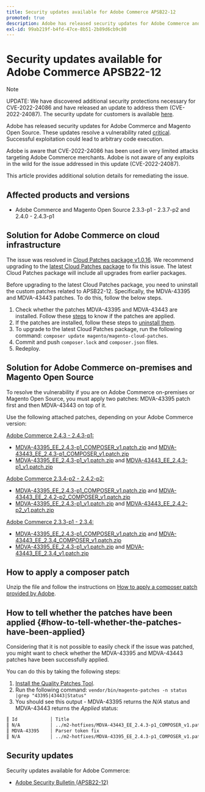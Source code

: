 ```yaml
---
title: Security updates available for Adobe Commerce APSB22-12
promoted: true
description: Adobe has released security updates for Adobe Commerce and Magento Open Source. These updates resolve a vulnerability rated critical. Successful exploitation could lead to arbitrary code execution.
exl-id: 99ab219f-b4fd-47ce-8b51-2b89d6cb9c80
---
```

# Security updates available for Adobe Commerce APSB22-12

>[!NOTE]
>
>UPDATE: We have discovered additional security protections necessary for CVE-2022-24086 and have released an update to address them (CVE-2022-24087). The security update for customers is available [here](https://helpx.adobe.com/security/products/magento/apsb22-12.html).


Adobe has released security updates for Adobe Commerce and Magento Open Source. These updates resolve a vulnerability rated [critical](https://helpx.adobe.com/security/severity-ratings.html). Successful exploitation could lead to arbitrary code execution.

Adobe is aware that CVE-2022-24086 has been used in very limited attacks targeting Adobe Commerce merchants. Adobe is not aware of any exploits in the wild for the issue addressed in this update (CVE-2022-24087).

This article provides additional solution details for remediating the issue.

## Affected products and versions

* Adobe Commerce and Magento Open Source 2.3.3-p1 - 2.3.7-p2 and 2.4.0 - 2.4.3-p1

## Solution for Adobe Commerce on cloud infrastructure

The issue was resolved in [Cloud Patches package v1.0.16](https://devdocs.magento.com/cloud/release-notes/mcp-release-notes.html?itm_source=devdocs&itm_medium=search_page&itm_campaign=federated_search&itm_term=v1.0.16#v1016). We recommend upgrading to the [latest Cloud Patches package](https://devdocs.magento.com/cloud/release-notes/mcp-release-notes.html?itm_source=devdocs&itm_medium=search_page&itm_campaign=federated_search&itm_term=v1.0.16#latest) to fix this issue. The latest Cloud Patches package will include all upgrades from earlier packages.

Before upgrading to the latest Cloud Patches package, you need to uninstall the custom patches related to APSB22-12. Specifically, the MDVA-43395 and MDVA-43443 patches. To do this, follow the below steps. 

1. Check whether the patches MDVA-43395 and MDVA-43443 are installed. Follow these [steps](#how-to-tell-whether-the-patches-have-been-applied) to know if the patches are applied.
1. If the patches are installed, follow these steps to [uninstall them](https://devdocs.magento.com/cloud/project/project-patch.html?itm_source=devdocs&itm_medium=search_page&itm_campaign=federated_search&itm_term=uninstall%20patch#revert-a-custom-patch).
1. To upgrade to the latest Cloud Patches package, run the following command: `composer update magento/magento-cloud-patches`.
1. Commit and push `composer.lock` and `composer.json` files.
1. Redeploy.

## Solution for Adobe Commerce on-premises and Magento Open Source

To resolve the vulnerability if you are on Adobe Commerce on-premises or Magento Open Source, you must apply two patches: MDVA-43395 patch first and then MDVA-43443 on top of it.

Use the following attached patches, depending on your Adobe Commerce version:

<u>Adobe Commerce 2.4.3 - 2.4.3-p1:</u>

* [MDVA-43395_EE_2.4.3-p1_COMPOSER_v1.patch.zip](assets/MDVA-43395_EE_2.4.3-p1_COMPOSER_v1.patch.zip) and [MDVA-43443_EE_2.4.3-p1_COMPOSER_v1.patch.zip](assets/MDVA-43443_EE_2.4.3-p1_COMPOSER_v1.patch.zip)
* [MDVA-43395_EE_2.4.3-p1_v1.patch.zip](assets/MDVA-43395_EE_2.4.3-p1_v1.patch.zip) and [MDVA-43443_EE_2.4.3-p1_v1.patch.zip](assets/MDVA-43443_EE_2.4.3-p1_v1.patch.zip)

<u>Adobe Commerce 2.3.4-p2 - 2.4.2-p2:</u>

* [MDVA-43395_EE_2.4.3-p1_COMPOSER_v1.patch.zip](assets/MDVA-43395_EE_2.4.3-p1_COMPOSER_v1.patch.zip) and [MDVA-43443_EE_2.4.2-p2_COMPOSER_v1.patch.zip](assets/MDVA-43443_EE_2.4.2-p2_COMPOSER_v1.patch.zip)
* [MDVA-43395_EE_2.4.3-p1_v1.patch.zip](assets/MDVA-43395_EE_2.4.3-p1_v1.patch.zip) and [MDVA-43443_EE_2.4.2-p2_v1.patch.zip](assets/MDVA-43443_EE_2.4.2-p2_v1.patch.zip)

<u>Adobe Commerce 2.3.3-p1 - 2.3.4:</u>

* [MDVA-43395_EE_2.4.3-p1_COMPOSER_v1.patch.zip](assets/MDVA-43395_EE_2.4.3-p1_COMPOSER_v1.patch.zip) and [MDVA-43443_EE_2.3.4_COMPOSER_v1.patch.zip](assets/MDVA-43443_EE_2.3.4_COMPOSER_v1.patch.zip)
* [MDVA-43395_EE_2.4.3-p1_v1.patch.zip](assets/MDVA-43395_EE_2.4.3-p1_v1.patch.zip) and [MDVA-43443_EE_2.3.4_v1.patch.zip](assets/MDVA-43443_EE_2.3.4_v1.patch.zip)

## How to apply a composer patch

Unzip the file and follow the instructions on [How to apply a composer patch provided by Adobe](https://support.magento.com/hc/en-us/articles/360028367731).


## How to tell whether the patches have been applied {#how-to-tell-whether-the-patches-have-been-applied}

Considering that it is not possible to easily check if the issue was patched, you might want to check whether the MDVA-43395 and MDVA-43443 patches have been successfully applied.

You can do this by taking the following steps:

1. [Install the Quality Patches Tool](https://devdocs.magento.com/quality-patches/usage.html).
1. Run the following command: `vendor/bin/magento-patches -n status |grep "43395|43443|Status"`
1. You should see this output - MDVA-43395 returns the *N/A* status and MDVA-43443 returns the *Applied* status:

```bash
║ Id            │ Title                                                        │ Category        │ Origin                 │ Status      │ Details                                          ║
║ N/A           │ ../m2-hotfixes/MDVA-43443_EE_2.4.3-p1_COMPOSER_v1.patch      │ Other           │ Local                  │ Applied     │ Patch type: Custom                               ║
║ MDVA-43395    │ Parser token fix                                             │ Other           │ Adobe Commerce Support │ N/A         │ Patch type: Required                             ║
║ N/A           │ ../m2-hotfixes/MDVA-43395_EE_2.4.3-p1_COMPOSER_v1.patch      │ Other           │ Local                  │ N/A         │ Patch type: Custom                               ║
```

## Security updates

Security updates available for Adobe Commerce:

* [Adobe Security Bulletin (APSB22-12)](https://helpx.adobe.com/security/products/magento/apsb22-12.html)
